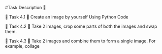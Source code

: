#Task Description 📄

🔅 Task 4.1
📌 Create an image by yourself Using Python Code 

🔅 Task 4.2
📌 Take 2 images, crop some parts of both the images and swap them. 

🔅 Task 4.3
📌 Take 2 images and combine them to form a single image. For example, collage 
